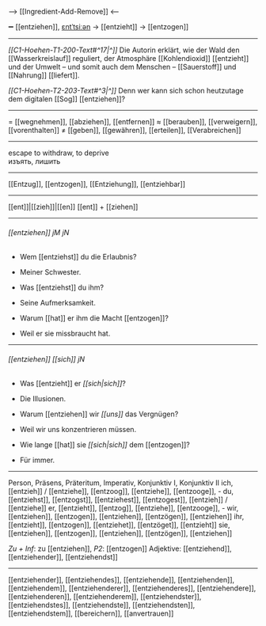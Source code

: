 --> [[Ingredient-Add-Remove]] <--

➖ [[entziehen]], [ɛntˈtsiːən](https://youglish.com/pronounce/entziehen/german) → [[entzieht]] → [[entzogen]]

---
*[[C1-Hoehen-T1-200-Text#^17|^]]* Die Autorin erklärt, wie der Wald den [[Wasserkreislauf]] reguliert, der Atmosphäre [[Kohlendioxid]] [[entzieht]] und der Umwelt – und somit auch dem Menschen – [[Sauerstoff]] und [[Nahrung]] [[liefert]].

*[[C1-Hoehen-T2-203-Text#^3|^]]* Denn wer kann sich schon heutzutage dem digitalen [[Sog]] [[entziehen]]?

---
= [[wegnehmen]], [[abziehen]], [[entfernen]]
≈ [[berauben]], [[verweigern]], [[vorenthalten]]
≠ [[geben]], [[gewähren]], [[erteilen]], [[Verabreichen]]

---
escape to withdraw, to deprive  
изъять, лишить

---
[[Entzug]], [[entzogen]], [[Entziehung]], [[entziehbar]]

---
[[ent]]|[[zieh]]|[[en]]
[[ent]] + [[ziehen]]


---
###### [[entziehen]] jM jN
- Wem [[entziehst]] du die Erlaubnis?
- Meiner Schwester.

- Was [[entziehst]] du ihm?
- Seine Aufmerksamkeit.

- Warum [[hat]] er ihm die Macht [[entzogen]]?
- Weil er sie missbraucht hat.

---
###### [[entziehen]] *[[sich]]* jN
- Was [[entzieht]] er *[[sich|sich]]*?
- Die Illusionen.

- Warum [[entziehen]] wir *[[uns]]* das Vergnügen?
- Weil wir uns konzentrieren müssen.

- Wie lange [[hat]] sie *[[sich|sich]]* dem [[entzogen]]?
- Für immer.

---
Person, Präsens, Präteritum, Imperativ, Konjunktiv I, Konjunktiv II
ich, [[entzieh]] / [[entziehe]], [[entzoog]], [[entziehe]], [[entzooge]], -
du, [[entziehst]], [[entzogst]], [[entziehest]], [[entzogest]], [[entzieh]] / [[entziehe]]
er, [[entzieht]], [[entzog]], [[entziehe]], [[entzooge]], -
wir, [[entziehen]], [[entzogen]], [[entziehen]], [[entzögen]], [[entziehen]]
ihr, [[entzieht]], [[entzogen]], [[entziehet]], [[entzöget]], [[entzieht]]
sie, [[entziehen]], [[entzogen]], [[entziehen]], [[entzögen]], [[entziehen]]

*Zu + Inf*: zu [[entziehen]], *P2*: [[entzogen]]
Adjektive: [[entziehend]], [[entziehender]], [[entziehendst]]

---
[[entziehender]], [[entziehendes]], [[entziehende]], [[entziehenden]], [[entziehendem]], [[entziehenderer]], [[entziehenderes]], [[entziehendere]], [[entziehenderen]], [[entziehenderem]], [[entziehendster]], [[entziehendstes]], [[entziehendste]], [[entziehendsten]], [[entziehendstem]], [[bereichern]], [[anvertrauen]]